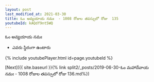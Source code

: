 ```yaml
---
layout: post
last_modified_at: 2021-03-30
title: ఓం అవ్యయాయ నమః  - 1008 రోజుల తపస్సులో రోజు  135
youtubeId: kAQdf9nt5WQ
---
```

 
 
 ఓం అవ్యయాయ నమః  
 
 -  ఎవరు స్థిరంగా ఉంటారు 
 
  
 
  
 
 
 
 
 
 


{% include youtubePlayer.html id=page.youtubeId %}
 
[Next]({{ site.baseurl }}{% link  split2/_posts/2019-06-30-ఓం మహాదేవాయ నమః  - 1008 రోజుల తపస్సులో రోజు  136.md%})
 
